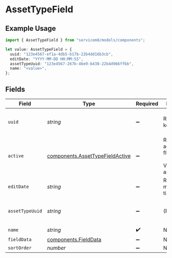 # AssetTypeField

## Example Usage

```typescript
import { AssetTypeField } from "servicem8/models/components";

let value: AssetTypeField = {
  uuid: "123e4567-ef1a-4db5-b17b-22b4dd16b3cb",
  editDate: "YYYY-MM-DD HH:MM:SS",
  assetTypeUuid: "123e4567-267b-46e9-b438-22b4d966ffbb",
  name: "<value>",
};
```

## Fields

| Field                                                                              | Type                                                                               | Required                                                                           | Description                                                                        | Example                                                                            |
| ---------------------------------------------------------------------------------- | ---------------------------------------------------------------------------------- | ---------------------------------------------------------------------------------- | ---------------------------------------------------------------------------------- | ---------------------------------------------------------------------------------- |
| `uuid`                                                                             | *string*                                                                           | :heavy_minus_sign:                                                                 | Record UUID key                                                                    | 123e4567-ef1a-4db5-b17b-22b4dd16b3cb                                               |
| `active`                                                                           | [components.AssetTypeFieldActive](../../models/components/assettypefieldactive.md) | :heavy_minus_sign:                                                                 | Record active/deleted flag. <br/><br/>Valid values are [0,1]                       |                                                                                    |
| `editDate`                                                                         | *string*                                                                           | :heavy_minus_sign:                                                                 | Record last modified timestamp                                                     | YYYY-MM-DD HH:MM:SS                                                                |
| `assetTypeUuid`                                                                    | *string*                                                                           | :heavy_minus_sign:                                                                 | (Read-only)                                                                        | 123e4567-267b-46e9-b438-22b4d966ffbb                                               |
| `name`                                                                             | *string*                                                                           | :heavy_check_mark:                                                                 | N/A                                                                                |                                                                                    |
| `fieldData`                                                                        | [components.FieldData](../../models/components/fielddata.md)                       | :heavy_minus_sign:                                                                 | N/A                                                                                |                                                                                    |
| `sortOrder`                                                                        | *number*                                                                           | :heavy_minus_sign:                                                                 | N/A                                                                                |                                                                                    |